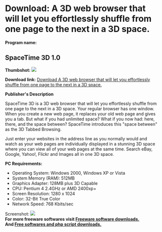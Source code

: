 # Download: A 3D web browser that will let you effortlessly shuffle from one page to the next in a 3D space.

**Program name:**

## SpaceTime 3D 1.0

  
**Thumbshot:** ![](http://www.freewarefiles.com/screenshot/spacetime3d_md.jpg)   
  
**Download link:** [Download A 3D web browser that will let you effortlessly shuffle from one page to the next in a 3D space.](http://freesoftwares.boysofts.com/SpaceTime-3D_program_34055.html)  
  


**Publisher's Description**  
  


SpaceTime 3D is a 3D web browser that will let you effortlessly shuffle from one page to the next in a 3D space. Your regular browser has one window. When you create a new web page, it replaces your old web page and gives you a tab. But what if you had unlimited space? What if you now had: here, there, and the space between? SpaceTime introduces this "space between" as the 3D Tabbed Browsing. 

Just enter your websites in the address line as you normally would and watch as your web pages are individually displayed in a stunning 3D space where you can view all of your web pages at the same time. Search eBay, Google, Yahoo!, Flickr and Images all in one 3D space.

**PC Requirements:**

  * Operating System: Windows 2000, Windows XP or Vista 
  * System Memory (RAM): 512MB 
  * Graphics Adapter: 128MB plus 3D Capable 
  * CPU: Pentium 4 2.4GHz or AMD 2400xp+ 
  * Screen Resolution: 1280 x 1024 
  * Color: 32-Bit True Color 
  * Network Speed: 768 Kbits/sec 

  
  
Screenshot: ![](http://www.freewarefiles.com/screenshot/spacetime3d.jpg)   
**For more freeware softwares visit [Freeware software downloads.](http://freesoftwares.boysofts.com/)**   
**And [Free softwares and php script downloads.](http://www.boysofts.com/)**
